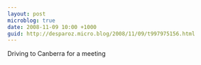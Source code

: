 ```yaml
---
layout: post
microblog: true
date: 2008-11-09 10:00 +1000
guid: http://desparoz.micro.blog/2008/11/09/t997975156.html
---
```

Driving to Canberra for a meeting
